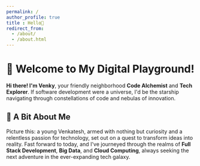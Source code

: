 ```yaml
---
permalink: /
author_profile: true
title : Hello👋
redirect_from: 
  - /about/
  - /about.html
---
```






# 🚀 Welcome to My Digital Playground!

**Hi there! I'm Venky**, your friendly neighborhood **Code Alchemist** and **Tech Explorer**. If software development were a universe, I'd be the starship navigating through constellations of code and nebulas of innovation.

## 🌟 A Bit About Me

Picture this: a young Venkatesh, armed with nothing but curiosity and a relentless passion for technology, set out on a quest to transform ideas into reality. Fast forward to today, and I've journeyed through the realms of **Full Stack Development**, **Big Data**, and **Cloud Computing**, always seeking the next adventure in the ever-expanding tech galaxy.


